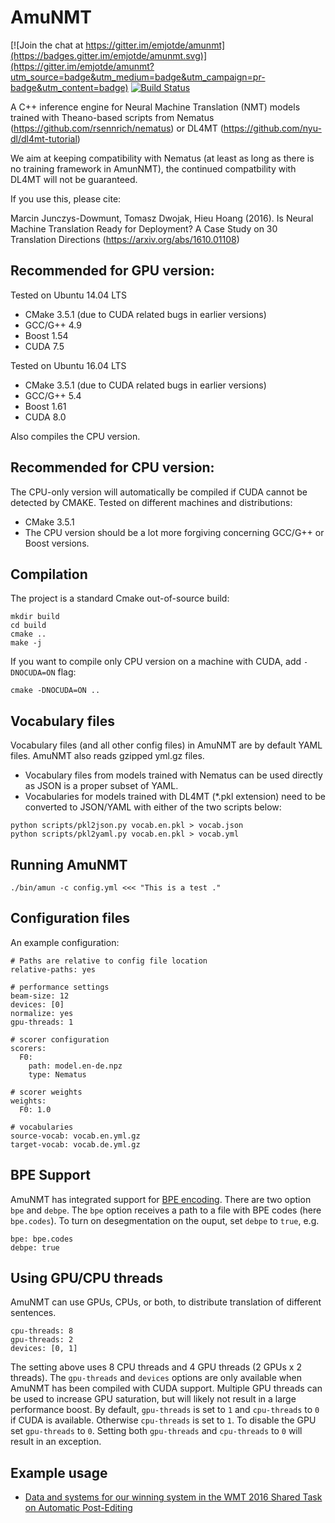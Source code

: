 
# AmuNMT

[![Join the chat at https://gitter.im/emjotde/amunmt](https://badges.gitter.im/emjotde/amunmt.svg)](https://gitter.im/emjotde/amunmt?utm_source=badge&utm_medium=badge&utm_campaign=pr-badge&utm_content=badge)
[![Build Status](http://filipg-jenkins.wmi.amu.edu.pl:8090/job/amunmt-cpu/badge/icon)](http://filipg-jenkins.wmi.amu.edu.pl:8090/job/amunmt-cpu/)

A C++ inference engine for Neural Machine Translation (NMT) models trained with Theano-based scripts from
Nematus (https://github.com/rsennrich/nematus) or DL4MT (https://github.com/nyu-dl/dl4mt-tutorial)

We aim at keeping compatibility with Nematus (at least as long as there is no training framework in AmunNMT), the continued compatbility with DL4MT will not be guaranteed.

If you use this, please cite:

Marcin Junczys-Dowmunt, Tomasz Dwojak, Hieu Hoang (2016). Is Neural Machine Translation Ready for Deployment? A Case Study on 30 Translation Directions (https://arxiv.org/abs/1610.01108)

## Recommended for GPU version:
Tested on Ubuntu 14.04 LTS
 * CMake 3.5.1 (due to CUDA related bugs in earlier versions)
 * GCC/G++ 4.9
 * Boost 1.54
 * CUDA 7.5

Tested on Ubuntu 16.04 LTS
 * CMake 3.5.1 (due to CUDA related bugs in earlier versions)
 * GCC/G++ 5.4
 * Boost 1.61
 * CUDA 8.0

Also compiles the CPU version.

## Recommended for CPU version:
The CPU-only version will automatically be compiled if CUDA cannot be detected by CMAKE. Tested on different machines and distributions:
 * CMake 3.5.1
 * The CPU version should be a lot more forgiving concerning GCC/G++ or Boost versions.

## Compilation
The project is a standard Cmake out-of-source build:

    mkdir build
    cd build
    cmake ..
    make -j

If you want to compile only CPU version on a machine with CUDA, add `-DNOCUDA=ON`  flag:

    cmake -DNOCUDA=ON ..

## Vocabulary files
Vocabulary files (and all other config files) in AmuNMT are by default YAML files. AmuNMT also reads gzipped yml.gz files.

* Vocabulary files from models trained with Nematus can be used directly as JSON is a proper subset of YAML.
* Vocabularies for models trained with DL4MT (\*.pkl extension) need to be converted to JSON/YAML with either of the two scripts below:
```
python scripts/pkl2json.py vocab.en.pkl > vocab.json
python scripts/pkl2yaml.py vocab.en.pkl > vocab.yml
```


## Running AmuNMT

    ./bin/amun -c config.yml <<< "This is a test ."

## Configuration files

An example configuration:

    # Paths are relative to config file location
    relative-paths: yes

    # performance settings
    beam-size: 12
    devices: [0]
    normalize: yes
    gpu-threads: 1

    # scorer configuration
    scorers:
      F0:
        path: model.en-de.npz
        type: Nematus

    # scorer weights
    weights:
      F0: 1.0

    # vocabularies
    source-vocab: vocab.en.yml.gz
    target-vocab: vocab.de.yml.gz

## BPE Support

AmuNMT has integrated support for [BPE encoding](https://github.com/rsennrich/subword-nmt). There are two option `bpe` and `debpe`. The `bpe` option receives a path to a file with BPE codes (here `bpe.codes`). To turn on desegmentation on the ouput, set `debpe` to `true`, e.g.

    bpe: bpe.codes
    debpe: true

## Using GPU/CPU threads
AmuNMT can use GPUs, CPUs, or both, to distribute translation of different sentences. 

    cpu-threads: 8
    gpu-threads: 2
    devices: [0, 1]

The setting above uses 8 CPU threads and 4 GPU threads (2 GPUs x 2 threads). The `gpu-threads` and `devices` options are only available when AmuNMT has been compiled with CUDA support. Multiple GPU threads can be used to increase GPU saturation, but will likely not result in a large performance boost. By default, `gpu-threads` is set to `1` and `cpu-threads` to `0`  if CUDA is available. Otherwise `cpu-threads` is set to `1`. To disable the GPU set `gpu-threads` to `0`. Setting both `gpu-threads` and `cpu-threads` to `0` will result in an exception.

## Example usage

  * [Data and systems for our winning system in the WMT 2016 Shared Task on Automatic Post-Editing](https://github.com/emjotde/amunmt/wiki/AmuNMT-for-Automatic-Post-Editing)
